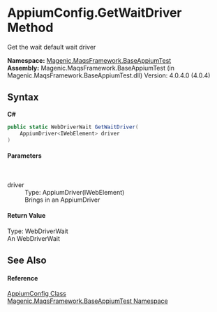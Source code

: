 # AppiumConfig.GetWaitDriver Method 
 

Get the wait default wait driver

**Namespace:**&nbsp;<a href="#/MAQS_4/Appium_AUTOGENERATED/Magenic-MaqsFramework-BaseAppiumTest_Namespace">Magenic.MaqsFramework.BaseAppiumTest</a><br />**Assembly:**&nbsp;Magenic.MaqsFramework.BaseAppiumTest (in Magenic.MaqsFramework.BaseAppiumTest.dll) Version: 4.0.4.0 (4.0.4)

## Syntax

**C#**<br />
``` C#
public static WebDriverWait GetWaitDriver(
	AppiumDriver<IWebElement> driver
)
```


#### Parameters
&nbsp;<dl><dt>driver</dt><dd>Type: AppiumDriver(IWebElement)<br />Brings in an AppiumDriver</dd></dl>

#### Return Value
Type: WebDriverWait<br />An WebDriverWait

## See Also


#### Reference
<a href="#/MAQS_4/Appium_AUTOGENERATED/AppiumConfig_Class">AppiumConfig Class</a><br /><a href="#/MAQS_4/Appium_AUTOGENERATED/Magenic-MaqsFramework-BaseAppiumTest_Namespace">Magenic.MaqsFramework.BaseAppiumTest Namespace</a><br />